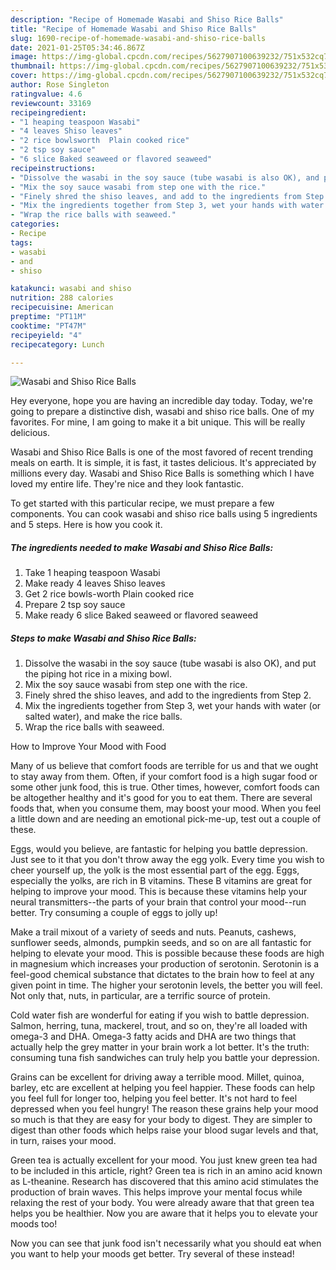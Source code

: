```yaml
---
description: "Recipe of Homemade Wasabi and Shiso Rice Balls"
title: "Recipe of Homemade Wasabi and Shiso Rice Balls"
slug: 1690-recipe-of-homemade-wasabi-and-shiso-rice-balls
date: 2021-01-25T05:34:46.867Z
image: https://img-global.cpcdn.com/recipes/5627907100639232/751x532cq70/wasabi-and-shiso-rice-balls-recipe-main-photo.jpg
thumbnail: https://img-global.cpcdn.com/recipes/5627907100639232/751x532cq70/wasabi-and-shiso-rice-balls-recipe-main-photo.jpg
cover: https://img-global.cpcdn.com/recipes/5627907100639232/751x532cq70/wasabi-and-shiso-rice-balls-recipe-main-photo.jpg
author: Rose Singleton
ratingvalue: 4.6
reviewcount: 33169
recipeingredient:
- "1 heaping teaspoon Wasabi"
- "4 leaves Shiso leaves"
- "2 rice bowlsworth  Plain cooked rice"
- "2 tsp soy sauce"
- "6 slice Baked seaweed or flavored seaweed"
recipeinstructions:
- "Dissolve the wasabi in the soy sauce (tube wasabi is also OK), and put the piping hot rice in a mixing bowl."
- "Mix the soy sauce wasabi from step one with the rice."
- "Finely shred the shiso leaves, and add to the ingredients from Step 2."
- "Mix the ingredients together from Step 3, wet your hands with water (or salted water), and make the rice balls."
- "Wrap the rice balls with seaweed."
categories:
- Recipe
tags:
- wasabi
- and
- shiso

katakunci: wasabi and shiso 
nutrition: 288 calories
recipecuisine: American
preptime: "PT11M"
cooktime: "PT47M"
recipeyield: "4"
recipecategory: Lunch

---
```



![Wasabi and Shiso Rice Balls](https://img-global.cpcdn.com/recipes/5627907100639232/751x532cq70/wasabi-and-shiso-rice-balls-recipe-main-photo.jpg)

Hey everyone, hope you are having an incredible day today. Today, we're going to prepare a distinctive dish, wasabi and shiso rice balls. One of my favorites. For mine, I am going to make it a bit unique. This will be really delicious.



Wasabi and Shiso Rice Balls is one of the most favored of recent trending meals on earth. It is simple, it is fast, it tastes delicious. It's appreciated by millions every day. Wasabi and Shiso Rice Balls is something which I have loved my entire life. They're nice and they look fantastic.


To get started with this particular recipe, we must prepare a few components. You can cook wasabi and shiso rice balls using 5 ingredients and 5 steps. Here is how you cook it.

<!--inarticleads1-->

##### The ingredients needed to make Wasabi and Shiso Rice Balls:

1. Take 1 heaping teaspoon Wasabi
1. Make ready 4 leaves Shiso leaves
1. Get 2 rice bowls-worth  Plain cooked rice
1. Prepare 2 tsp soy sauce
1. Make ready 6 slice Baked seaweed or flavored seaweed




<!--inarticleads2-->

##### Steps to make Wasabi and Shiso Rice Balls:

1. Dissolve the wasabi in the soy sauce (tube wasabi is also OK), and put the piping hot rice in a mixing bowl.
1. Mix the soy sauce wasabi from step one with the rice.
1. Finely shred the shiso leaves, and add to the ingredients from Step 2.
1. Mix the ingredients together from Step 3, wet your hands with water (or salted water), and make the rice balls.
1. Wrap the rice balls with seaweed.




How to Improve Your Mood with Food


Many of us believe that comfort foods are terrible for us and that we ought to stay away from them. Often, if your comfort food is a high sugar food or some other junk food, this is true. Other times, however, comfort foods can be altogether healthy and it's good for you to eat them. There are several foods that, when you consume them, may boost your mood. When you feel a little down and are needing an emotional pick-me-up, test out a couple of these.

Eggs, would you believe, are fantastic for helping you battle depression. Just see to it that you don't throw away the egg yolk. Every time you wish to cheer yourself up, the yolk is the most essential part of the egg. Eggs, especially the yolks, are rich in B vitamins. These B vitamins are great for helping to improve your mood. This is because these vitamins help your neural transmitters--the parts of your brain that control your mood--run better. Try consuming a couple of eggs to jolly up!

Make a trail mixout of a variety of seeds and nuts. Peanuts, cashews, sunflower seeds, almonds, pumpkin seeds, and so on are all fantastic for helping to elevate your mood. This is possible because these foods are high in magnesium which increases your production of serotonin. Serotonin is a feel-good chemical substance that dictates to the brain how to feel at any given point in time. The higher your serotonin levels, the better you will feel. Not only that, nuts, in particular, are a terrific source of protein.

Cold water fish are wonderful for eating if you wish to battle depression. Salmon, herring, tuna, mackerel, trout, and so on, they're all loaded with omega-3 and DHA. Omega-3 fatty acids and DHA are two things that actually help the grey matter in your brain work a lot better. It's the truth: consuming tuna fish sandwiches can truly help you battle your depression. 

Grains can be excellent for driving away a terrible mood. Millet, quinoa, barley, etc are excellent at helping you feel happier. These foods can help you feel full for longer too, helping you feel better. It's not hard to feel depressed when you feel hungry! The reason these grains help your mood so much is that they are easy for your body to digest. They are simpler to digest than other foods which helps raise your blood sugar levels and that, in turn, raises your mood.

Green tea is actually excellent for your mood. You just knew green tea had to be included in this article, right? Green tea is rich in an amino acid known as L-theanine. Research has discovered that this amino acid stimulates the production of brain waves. This helps improve your mental focus while relaxing the rest of your body. You were already aware that that green tea helps you be healthier. Now you are aware that it helps you to elevate your moods too!

Now you can see that junk food isn't necessarily what you should eat when you want to help your moods get better. Try several of these instead!


